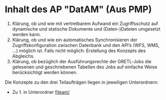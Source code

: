 # Inhalt des AP "DatAM" (Aus PMP)

1. Klärung, ob und wie mit vertretbarem Aufwand ein Zugriffsschutz auf dynamische und statische Dokumente und (Daten-)Dateien umgesetzt werden kann.
1. Klärung, ob und wie ein automatisches Synchronisieren der Zugriffskonfiguration zwischen Datenbank und den API’s (WFS, WMS, …) möglich ist. 
Falls nicht möglich: Erstellung des Konzepts des Abgleichs. 
1. Klärung, ob bezüglich der Ausführungsrechte der GRETL-Jobs die gelesenen und geschriebenen Tabellen des Jobs auf einfache Weise berücksichtigt werden können.

Die Konzepte zu den drei Teilaufträgen liegen in jeweiligen Unterordnern:
* Zu 1. in Unterordner [fileam/](./fileam/)
